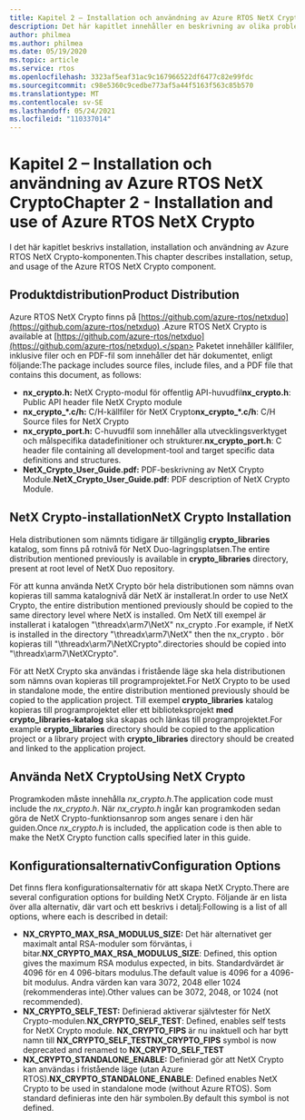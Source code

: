 ```yaml
---
title: Kapitel 2 – Installation och användning av Azure RTOS NetX Crypto
description: Det här kapitlet innehåller en beskrivning av olika problem som rör installation, installation och användning av NetX Crypto-komponenten.
author: philmea
ms.author: philmea
ms.date: 05/19/2020
ms.topic: article
ms.service: rtos
ms.openlocfilehash: 3323af5eaf31ac9c167966522df6477c82e99fdc
ms.sourcegitcommit: c98e5360c9cedbe773af5a44f5163f563c85b570
ms.translationtype: MT
ms.contentlocale: sv-SE
ms.lasthandoff: 05/24/2021
ms.locfileid: "110337014"
---
```

# <a name="chapter-2---installation-and-use-of-azure-rtos-netx-crypto"></a><span data-ttu-id="0e762-103">Kapitel 2 – Installation och användning av Azure RTOS NetX Crypto</span><span class="sxs-lookup"><span data-stu-id="0e762-103">Chapter 2 - Installation and use of Azure RTOS NetX Crypto</span></span>

<span data-ttu-id="0e762-104">I det här kapitlet beskrivs installation, installation och användning av Azure RTOS NetX Crypto-komponenten.</span><span class="sxs-lookup"><span data-stu-id="0e762-104">This chapter describes installation, setup, and usage of the Azure RTOS NetX Crypto component.</span></span>

## <a name="product-distribution"></a><span data-ttu-id="0e762-105">Produktdistribution</span><span class="sxs-lookup"><span data-stu-id="0e762-105">Product Distribution</span></span>

<span data-ttu-id="0e762-106">Azure RTOS NetX Crypto finns på [https://github.com/azure-rtos/netxduo](https://github.com/azure-rtos/netxduo) .</span><span class="sxs-lookup"><span data-stu-id="0e762-106">Azure RTOS NetX Crypto is available at [https://github.com/azure-rtos/netxduo](https://github.com/azure-rtos/netxduo).</span></span> <span data-ttu-id="0e762-107">Paketet innehåller källfiler, inklusive filer och en PDF-fil som innehåller det här dokumentet, enligt följande:</span><span class="sxs-lookup"><span data-stu-id="0e762-107">The package includes source files, include files, and a PDF file that contains this document, as follows:</span></span>

- <span data-ttu-id="0e762-108">**nx_crypto.h:** NetX Crypto-modul för offentlig API-huvudfil</span><span class="sxs-lookup"><span data-stu-id="0e762-108">**nx_crypto.h**: Public API header file NetX Crypto module</span></span>
- <span data-ttu-id="0e762-109">**nx_crypto_\*.c/h:** C/H-källfiler för NetX Crypto</span><span class="sxs-lookup"><span data-stu-id="0e762-109">**nx_crypto_\*.c/h**: C/H Source files for NetX Crypto</span></span>
- <span data-ttu-id="0e762-110">**nx_crypto_port.h:** C-huvudfil som innehåller alla utvecklingsverktyget och målspecifika datadefinitioner och strukturer.</span><span class="sxs-lookup"><span data-stu-id="0e762-110">**nx_crypto_port.h**: C header file containing all development-tool and target specific data definitions and structures.</span></span>
- <span data-ttu-id="0e762-111">**NetX_Crypto_User_Guide.pdf:** PDF-beskrivning av NetX Crypto Module.</span><span class="sxs-lookup"><span data-stu-id="0e762-111">**NetX_Crypto_User_Guide.pdf**: PDF description of NetX Crypto Module.</span></span>

## <a name="netx-crypto-installation"></a><span data-ttu-id="0e762-112">NetX Crypto-installation</span><span class="sxs-lookup"><span data-stu-id="0e762-112">NetX Crypto Installation</span></span>

<span data-ttu-id="0e762-113">Hela distributionen som nämnts tidigare är tillgänglig **crypto_libraries** katalog, som finns på rotnivå för NetX Duo-lagringsplatsen.</span><span class="sxs-lookup"><span data-stu-id="0e762-113">The entire distribution mentioned previously is available in **crypto_libraries** directory, present at root level of NetX Duo repository.</span></span>

<span data-ttu-id="0e762-114">För att kunna använda NetX Crypto bör hela distributionen som nämns ovan kopieras till samma katalognivå där NetX är installerat.</span><span class="sxs-lookup"><span data-stu-id="0e762-114">In order to use NetX Crypto, the entire distribution mentioned previously should be copied to the same directory level where NetX is installed.</span></span> <span data-ttu-id="0e762-115">Om NetX till exempel är installerat i katalogen "\threadx\arm7\NetX" nx_crypto *.*</span><span class="sxs-lookup"><span data-stu-id="0e762-115">For example, if NetX is installed in the directory "\threadx\arm7\NetX" then the nx_crypto *.*</span></span> <span data-ttu-id="0e762-116">bör kopieras till "\threadx\arm7\NetXCrypto".</span><span class="sxs-lookup"><span data-stu-id="0e762-116">directories should be copied into "\threadx\arm7\NetXCrypto".</span></span>

<span data-ttu-id="0e762-117">För att NetX Crypto ska användas i fristående läge ska hela distributionen som nämns ovan kopieras till programprojektet.</span><span class="sxs-lookup"><span data-stu-id="0e762-117">For NetX Crypto to be used in standalone mode, the entire distribution mentioned previously should be copied to the application project.</span></span> <span data-ttu-id="0e762-118">Till exempel **crypto_libraries** katalog kopieras till programprojektet eller ett biblioteksprojekt **med crypto_libraries-katalog** ska skapas och länkas till programprojektet.</span><span class="sxs-lookup"><span data-stu-id="0e762-118">For example **crypto_libraries** directory should be copied to the application project or a library project with **crypto_libraries** directory should be created and linked to the application project.</span></span> 

## <a name="using-netx-crypto"></a><span data-ttu-id="0e762-119">Använda NetX Crypto</span><span class="sxs-lookup"><span data-stu-id="0e762-119">Using NetX Crypto</span></span>

<span data-ttu-id="0e762-120">Programkoden måste innehålla *nx_crypto.h*.</span><span class="sxs-lookup"><span data-stu-id="0e762-120">The application code must include the *nx_crypto.h*.</span></span>  <span data-ttu-id="0e762-121">När *nx_crypto.h* ingår kan programkoden sedan göra de NetX Crypto-funktionsanrop som anges senare i den här guiden.</span><span class="sxs-lookup"><span data-stu-id="0e762-121">Once *nx_crypto.h* is included, the application code is then able to make the NetX Crypto function calls specified later in this guide.</span></span>

## <a name="configuration-options"></a><span data-ttu-id="0e762-122">Konfigurationsalternativ</span><span class="sxs-lookup"><span data-stu-id="0e762-122">Configuration Options</span></span>

<span data-ttu-id="0e762-123">Det finns flera konfigurationsalternativ för att skapa NetX Crypto.</span><span class="sxs-lookup"><span data-stu-id="0e762-123">There are several configuration options for building NetX Crypto.</span></span> <span data-ttu-id="0e762-124">Följande är en lista över alla alternativ, där vart och ett beskrivs i detalj:</span><span class="sxs-lookup"><span data-stu-id="0e762-124">Following is a list of all options, where each is described in detail:</span></span>

- <span data-ttu-id="0e762-125">**NX_CRYPTO_MAX_RSA_MODULUS_SIZE:** Det här alternativet ger maximalt antal RSA-moduler som förväntas, i bitar.</span><span class="sxs-lookup"><span data-stu-id="0e762-125">**NX_CRYPTO_MAX_RSA_MODULUS_SIZE**: Defined, this option gives the maximum RSA modulus expected, in bits.</span></span> <span data-ttu-id="0e762-126">Standardvärdet är 4096 för en 4 096-bitars modulus.</span><span class="sxs-lookup"><span data-stu-id="0e762-126">The default value is 4096 for a 4096-bit modulus.</span></span> <span data-ttu-id="0e762-127">Andra värden kan vara 3072, 2048 eller 1024 (rekommenderas inte).</span><span class="sxs-lookup"><span data-stu-id="0e762-127">Other values can be 3072, 2048, or 1024 (not recommended).</span></span>
- <span data-ttu-id="0e762-128">**NX_CRYPTO_SELF_TEST:** Definierad aktiverar självtester för NetX Crypto-modulen.</span><span class="sxs-lookup"><span data-stu-id="0e762-128">**NX_CRYPTO_SELF_TEST**: Defined, enables self tests for NetX Crypto module.</span></span> <span data-ttu-id="0e762-129">**NX_CRYPTO_FIPS** är nu inaktuell och har bytt namn till **NX_CRYPTO_SELF_TEST**</span><span class="sxs-lookup"><span data-stu-id="0e762-129">**NX_CRYPTO_FIPS** symbol is now deprecated and renamed to **NX_CRYPTO_SELF_TEST**</span></span>
- <span data-ttu-id="0e762-130">**NX_CRYPTO_STANDALONE_ENABLE:** Definierad gör att NetX Crypto kan användas i fristående läge (utan Azure RTOS).</span><span class="sxs-lookup"><span data-stu-id="0e762-130">**NX_CRYPTO_STANDALONE_ENABLE**: Defined enables NetX Crypto to be used in standalone mode (without Azure RTOS).</span></span> <span data-ttu-id="0e762-131">Som standard definieras inte den här symbolen.</span><span class="sxs-lookup"><span data-stu-id="0e762-131">By default this symbol is not defined.</span></span>
